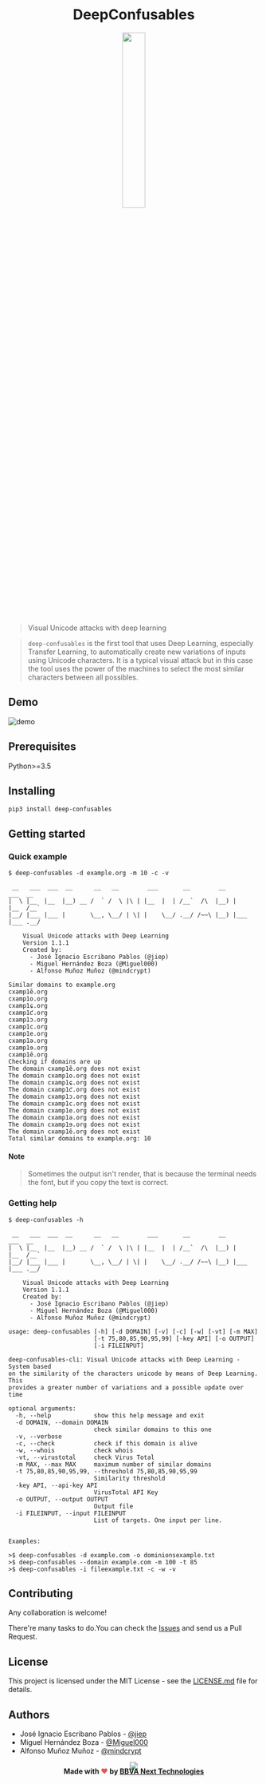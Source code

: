 <h1 align="center">DeepConfusables</h1>

<p align="center">
  <img src="./images/logo.png" width="30%" />
</p>

> Visual Unicode attacks with deep learning

> `deep-confusables` is the first tool that uses Deep Learning, especially Transfer Learning, to automatically create new variations of inputs using Unicode characters. It is a typical visual attack but in this case the tool uses the power of the machines to select the most similar characters between all possibles.

## Demo

![demo](./images/demo.gif)


## Prerequisites

Python>=3.5

## Installing

```
pip3 install deep-confusables
```

## Getting started

### Quick example

```
$ deep-confusables -d example.org -m 10 -c -v

 __   ___  ___  __      __   __        ___       __        __        ___  __
|  \ |__  |__  |__) __ /  ` /  \ |\ | |__  |  | /__`  /\  |__) |    |__  /__`
|__/ |___ |___ |       \__, \__/ | \| |    \__/ .__/ /~~\ |__) |___ |___ .__/

    Visual Unicode attacks with Deep Learning
    Version 1.1.1
    Created by:
      - José Ignacio Escribano Pablos (@jiep)
      - Miguel Hernández Boza (@Miguel000)
      - Alfonso Muñoz Muñoz (@mindcrypt)

Similar domains to example.org
cxamp1ȅ.org
cxamp1o.org
cxamp1ɕ.org
cxamp1ƈ.org
cxamp1ɔ.org
cxamp1c.org
cxamp1e.org
cxamp1ǝ.org
cxamp1ɘ.org
cxamp1ȇ.org
Checking if domains are up
The domain cxamp1ȅ.org does not exist
The domain cxamp1o.org does not exist
The domain cxamp1ɕ.org does not exist
The domain cxamp1ƈ.org does not exist
The domain cxamp1ɔ.org does not exist
The domain cxamp1c.org does not exist
The domain cxamp1e.org does not exist
The domain cxamp1ǝ.org does not exist
The domain cxamp1ɘ.org does not exist
The domain cxamp1ȇ.org does not exist
Total similar domains to example.org: 10
```
#### Note

> Sometimes the output isn't render, that is because the terminal needs the font, but if you copy the text is correct.

### Getting help

```
$ deep-confusables -h

 __   ___  ___  __      __   __        ___       __        __        ___  __
|  \ |__  |__  |__) __ /  ` /  \ |\ | |__  |  | /__`  /\  |__) |    |__  /__`
|__/ |___ |___ |       \__, \__/ | \| |    \__/ .__/ /~~\ |__) |___ |___ .__/

    Visual Unicode attacks with Deep Learning
    Version 1.1.1
    Created by:
      - José Ignacio Escribano Pablos (@jiep)
      - Miguel Hernández Boza (@Miguel000)
      - Alfonso Muñoz Muñoz (@mindcrypt)

usage: deep-confusables [-h] [-d DOMAIN] [-v] [-c] [-w] [-vt] [-m MAX]
                        [-t 75,80,85,90,95,99] [-key API] [-o OUTPUT]
                        [-i FILEINPUT]

deep-confusables-cli: Visual Unicode attacks with Deep Learning - System based
on the similarity of the characters unicode by means of Deep Learning. This
provides a greater number of variations and a possible update over time

optional arguments:
  -h, --help            show this help message and exit
  -d DOMAIN, --domain DOMAIN
                        check similar domains to this one
  -v, --verbose
  -c, --check           check if this domain is alive
  -w, --whois           check whois
  -vt, --virustotal     check Virus Total
  -m MAX, --max MAX     maximum number of similar domains
  -t 75,80,85,90,95,99, --threshold 75,80,85,90,95,99
                        Similarity threshold
  -key API, --api-key API
                        VirusTotal API Key
  -o OUTPUT, --output OUTPUT
                        Output file
  -i FILEINPUT, --input FILEINPUT
                        List of targets. One input per line.


Examples:

>$ deep-confusables -d example.com -o dominionsexample.txt
>$ deep-confusables --domain example.com -m 100 -t 85
>$ deep-confusables -i fileexample.txt -c -w -v

```

## Contributing

Any collaboration is welcome!

There're many tasks to do.You can check the [Issues](https://github.com/next-security-lab/deep-confusables-cli/issues) and send us a Pull Request.

## License

This project is licensed under the MIT License - see the [LICENSE.md](LICENSE.md) file for details.

## Authors

* José Ignacio Escribano Pablos - [@jiep](https://github.com/jiep)
* Miguel Hernández Boza - [@Miguel000](https://github.com/Miguel000)
* Alfonso Muñoz Muñoz - [@mindcrypt](https://github.com/mindcrypt)

<!-- Banner -->
<p align="center">
  <img src="./images/banner.png"/>
</p>
<h4 align="center" style="margin: -20px">Made with <span style="color:#e25555;">❤️</span> by <a Cybersecurity Lab @ <a href="https://www.bbvanexttechnologies.com">BBVA Next Technologies</a> </h4>
